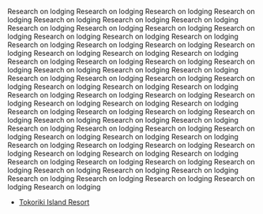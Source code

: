 Research on lodging Research on lodging Research on lodging Research on lodging
Research on lodging Research on lodging Research on lodging Research on lodging
Research on lodging Research on lodging Research on lodging Research on lodging
Research on lodging Research on lodging Research on lodging Research on lodging
Research on lodging Research on lodging Research on lodging Research on lodging
Research on lodging Research on lodging Research on lodging Research on lodging
Research on lodging Research on lodging Research on lodging Research on lodging
Research on lodging Research on lodging Research on lodging Research on lodging
Research on lodging Research on lodging Research on lodging Research on lodging
Research on lodging Research on lodging Research on lodging Research on lodging
Research on lodging Research on lodging Research on lodging Research on lodging
Research on lodging Research on lodging Research on lodging Research on lodging
Research on lodging Research on lodging Research on lodging Research on lodging
Research on lodging Research on lodging Research on lodging Research on lodging
Research on lodging Research on lodging Research on lodging Research on lodging
Research on lodging Research on lodging Research on lodging Research on lodging
Research on lodging Research on lodging Research on lodging Research on lodging
Research on lodging Research on lodging Research on lodging Research on lodging
Research on lodging Research on lodging Research on lodging
- [Tokoriki Island Resort](research-lodging-tokoriki-island-resort.md)